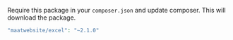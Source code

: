 Require this package in your `composer.json` and update composer. This will download the package.

```php
"maatwebsite/excel": "~2.1.0"
```
